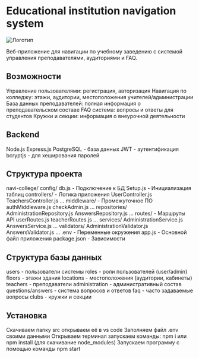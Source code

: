 # Educational institution navigation system
 
![Логотип](https://octodex.github.com/images/orderedlistocat.png "Логотип GitHub")
 
Веб-приложение для навигации по учебному заведению с системой управления преподавателями, аудиториями и FAQ.

## Возможности

Управление пользователями: регистрация, авторизация 
Навигация по колледжу: этажи, аудитории, местоположения учителей/администрации
База данных преподавателей: полная информация о преподавательском составе
FAQ система: вопросы и ответы для студентов
Кружки и секции: информация о внеурочной деятельности

## Backend
Node.js 
Express.js 
PostgreSQL - база данных 
JWT - аутентификация
bcryptjs - для хеширования паролей 

## Структура проекта
navi-college/
    config/ 
        db.js - Подключение к БД 
        Setup.js - Инициализация таблиц
    controllers/ - Логика приложения
        UserController.js
        TeachersController.js
        ...
    middleware/ - Промежуточное ПО
        authMiddleware.js
        checkAdmin.js
        ...
    repositories/
        AdministrationRepository.js
        AnswersRepository.js
        ...
    routes/ - Маршруты API
        userRoutes.js
        teacherRoutes.js
        ...
    services/
        AdministrationService.js
        AnswersService.js
        ...
    validators/
        AdministrationValidator.js
        AnswersValidator.js
        ...
    .env - Переменные окружения
    app.js - Основной файл приложения
    package.json - Зависимости

## Структура базы данных
users - пользователи системы
roles -  роли пользователей (user/admin)
floors - этажи здания
locations - местоположения (аудитории, кабинеты)
teachers - преподаватели
administration - административный состав
questions/answers - система вопросов и ответов
faq - часто задаваемые вопросы
clubs - кружки и секции

## Установка
Скачиваем папку src открываем её в vs code
Заполняем файл .env своими данными
Открываем терминал запускаем команды: npm i или npm install (для скачивание node_modules)
Запускаем программу с помощью команды npm start